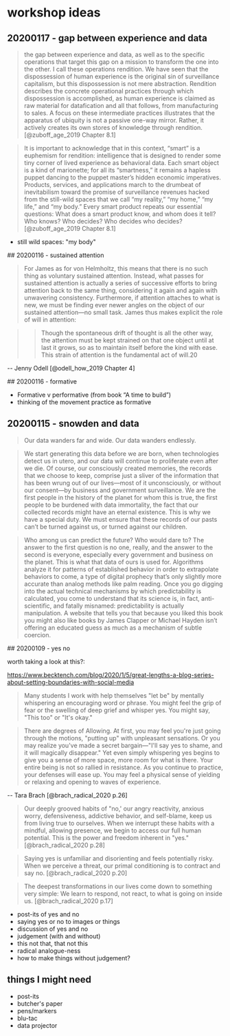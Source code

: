 # workshop ideas



## 20200117 - gap between experience and data

>the gap between experience and data, as well as to the specific operations that target this gap on a mission to transform the one into the other. I call these operations rendition. We have seen that the dispossession of human experience is the original sin of surveillance capitalism, but this dispossession is not mere abstraction. Rendition describes the concrete operational practices through which dispossession is accomplished, as human experience is claimed as raw material for datafication and all that follows, from manufacturing to sales. A focus on these intermediate practices illustrates that the apparatus of ubiquity is not a passive one-way mirror. Rather, it actively creates its own stores of knowledge through rendition. [@zuboff_age_2019 Chapter 8.1]

>It is important to acknowledge that in this context, “smart” is a euphemism for rendition: intelligence that is designed to render some tiny corner of lived experience as behavioral data. Each smart object is a kind of marionette; for all its “smartness,” it remains a hapless puppet dancing to the puppet master’s hidden economic imperatives. Products, services, and applications march to the drumbeat of inevitabilism toward the promise of surveillance revenues hacked from the still-wild spaces that we call “my reality,” “my home,” “my life,” and “my body.” Every smart product repeats our essential questions: What does a smart product know, and whom does it tell? Who knows? Who decides? Who decides who decides? [@zuboff_age_2019 Chapter 8.1]

- still wild spaces: "my body"

## 20200116 - sustained attention

>For James as for von Helmholtz, this means that there is no such thing as voluntary sustained attention. Instead, what passes for sustained attention is actually a series of successive efforts to bring attention back to the same thing, considering it again and again with unwavering consistency. Furthermore, if attention attaches to what is new, we must be finding ever newer angles on the object of our sustained attention—no small task. James thus makes explicit the role of will in attention:

>>Though the spontaneous drift of thought is all the other way, the attention must be kept strained on that one object until at last it grows, so as to maintain itself before the kind with ease. This strain of attention is the fundamental act of will.20  

-- Jenny Odell [@odell_how_2019 Chapter 4]

## 20200116 - formative

- Formative v performative (from book “A time to build”)
- thinking of the movement practice as formative

## 20200115 - snowden and data

>Our data wanders far and wide. Our data wanders endlessly.

>We start generating this data before we are born, when technologies detect us in utero, and our data will continue to proliferate even after we die. Of course, our consciously created memories, the records that we choose to keep, comprise just a sliver of the information that has been wrung out of our lives—most of it unconsciously, or without our consent—by business and government surveillance. We are the first people in the history of the planet for whom this is true, the first people to be burdened with data immortality, the fact that our collected records might have an eternal existence. This is why we have a special duty. We must ensure that these records of our pasts can’t be turned against us, or turned against our children.

>Who among us can predict the future? Who would dare to? The answer to the first question is no one, really, and the answer to the second is everyone, especially every government and business on the planet. This is what that data of ours is used for. Algorithms analyze it for patterns of established behavior in order to extrapolate behaviors to come, a type of digital prophecy that’s only slightly more accurate than analog methods like palm reading. Once you go digging into the actual technical mechanisms by which predictability is calculated, you come to understand that its science is, in fact, anti-scientific, and fatally misnamed: predictability is actually manipulation. A website that tells you that because you liked this book you might also like books by James Clapper or Michael Hayden isn’t offering an educated guess as much as a mechanism of subtle coercion.

## 20200109 - yes no

worth taking a look at this?:

<https://www.becktench.com/blog/2020/1/5/great-lengths-a-blog-series-about-setting-boundaries-with-social-media>

>Many students I work with help themselves "let be" by mentally whispering an encouraging word or phrase. You might feel the grip of fear or the swelling of deep grief and whisper yes. You might say, "This too" or "It's okay."

>There are degrees of Allowing. At first, you may feel you're just going through the motions, "putting up" with unpleasant sensations. Or you may realize you've made a secret bargain—"I'll say yes to shame, and it will magically disappear." Yet even simply whispering yes begins to give you a sense of more space, more room for what is there. Your entire being is not so rallied in resistance. As you continue to practice, your defenses will ease up. You may feel a physical sense of yielding or relaxing and opening to waves of experience.

-- Tara Brach [@brach_radical_2020 p.26]


>Our deeply grooved habits of "no,' our angry reactivity, anxious worry, defensiveness, addictive behavior, and self-blame, keep us from living true to ourselves. When we interrupt these habits with a mindful, allowing presence, we begin to access our full human potential. This is the power and freedom inherent in "yes."  [@brach_radical_2020 p.28]

>Saying yes is unfamiliar and disorienting and feels potentially risky. When we perceive a threat, our primal conditioning is to contract and say no. [@brach_radical_2020 p.20]

>The deepest transformations in our lives come down to something very simple: We learn to respond, not react, to what is going on inside us. [@brach_radical_2020 p.17]

- post-its of yes and no
- saying yes or no to images or things
- discussion of yes and no
- judgement (with and without)
- this not that, that not this
- radical analogue-ness
- how to make things without judgement?

## things I might need 

- post-its
- butcher's paper
- pens/markers
- blu-tac
- data projector
